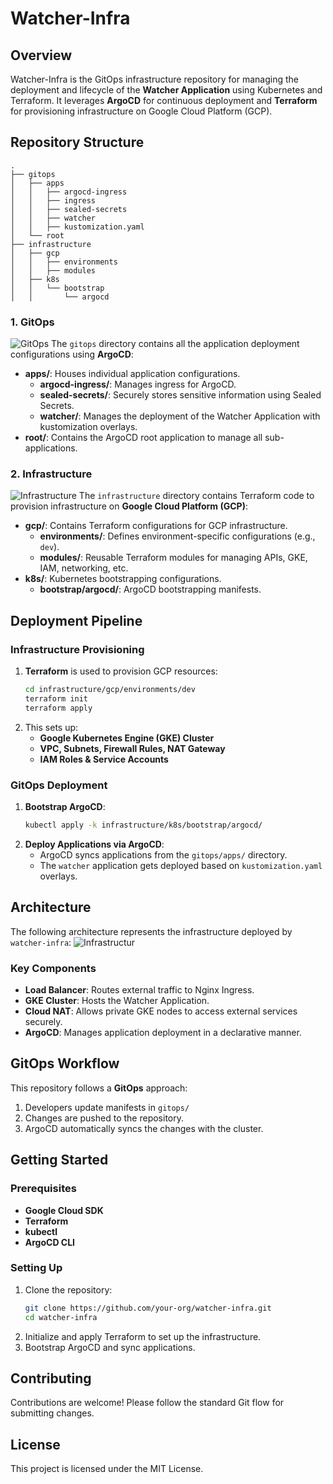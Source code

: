 # Watcher-Infra

## Overview
Watcher-Infra is the GitOps infrastructure repository for managing the deployment and lifecycle of the **Watcher Application** using Kubernetes and Terraform. It leverages **ArgoCD** for continuous deployment and **Terraform** for provisioning infrastructure on Google Cloud Platform (GCP).

## Repository Structure
```
.
├── gitops
│   ├── apps
│   │   ├── argocd-ingress
│   │   ├── ingress
│   │   ├── sealed-secrets
│   │   ├── watcher
│   │   ├── kustomization.yaml
│   └── root
├── infrastructure
│   ├── gcp
│   │   ├── environments
│   │   ├── modules
│   ├── k8s
│   │   └── bootstrap
│   │       └── argocd
```

### 1. GitOps
![GitOps](https://img5.pic.in.th/file/secure-sv1/Screenshot-2568-02-27-at-14.26.43.png)
The `gitops` directory contains all the application deployment configurations using **ArgoCD**:
- **apps/**: Houses individual application configurations.
  - **argocd-ingress/**: Manages ingress for ArgoCD.
  - **sealed-secrets/**: Securely stores sensitive information using Sealed Secrets.
  - **watcher/**: Manages the deployment of the Watcher Application with kustomization overlays.
- **root/**: Contains the ArgoCD root application to manage all sub-applications.

### 2. Infrastructure
![Infrastructure](https://img5.pic.in.th/file/secure-sv1/Blank-Diagram-2.png)
The `infrastructure` directory contains Terraform code to provision infrastructure on **Google Cloud Platform (GCP)**:
- **gcp/**: Contains Terraform configurations for GCP infrastructure.
  - **environments/**: Defines environment-specific configurations (e.g., `dev`).
  - **modules/**: Reusable Terraform modules for managing APIs, GKE, IAM, networking, etc.
- **k8s/**: Kubernetes bootstrapping configurations.
  - **bootstrap/argocd/**: ArgoCD bootstrapping manifests.

## Deployment Pipeline
### Infrastructure Provisioning
1. **Terraform** is used to provision GCP resources:
   ```bash
   cd infrastructure/gcp/environments/dev
   terraform init
   terraform apply
   ```
2. This sets up:
   - **Google Kubernetes Engine (GKE) Cluster**
   - **VPC, Subnets, Firewall Rules, NAT Gateway**
   - **IAM Roles & Service Accounts**

### GitOps Deployment
1. **Bootstrap ArgoCD**:
   ```bash
   kubectl apply -k infrastructure/k8s/bootstrap/argocd/
   ```
2. **Deploy Applications via ArgoCD**:
   - ArgoCD syncs applications from the `gitops/apps/` directory.
   - The `watcher` application gets deployed based on `kustomization.yaml` overlays.

## Architecture
The following architecture represents the infrastructure deployed by `watcher-infra`:
![Infrastructur](https://img5.pic.in.th/file/secure-sv1/Blank-Diagram-2.png)

### Key Components
- **Load Balancer**: Routes external traffic to Nginx Ingress.
- **GKE Cluster**: Hosts the Watcher Application.
- **Cloud NAT**: Allows private GKE nodes to access external services securely.
- **ArgoCD**: Manages application deployment in a declarative manner.

## GitOps Workflow
This repository follows a **GitOps** approach:
1. Developers update manifests in `gitops/`
2. Changes are pushed to the repository.
3. ArgoCD automatically syncs the changes with the cluster.

## Getting Started
### Prerequisites
- **Google Cloud SDK**
- **Terraform**
- **kubectl**
- **ArgoCD CLI**

### Setting Up
1. Clone the repository:
   ```bash
   git clone https://github.com/your-org/watcher-infra.git
   cd watcher-infra
   ```
2. Initialize and apply Terraform to set up the infrastructure.
3. Bootstrap ArgoCD and sync applications.

## Contributing
Contributions are welcome! Please follow the standard Git flow for submitting changes.

## License
This project is licensed under the MIT License.